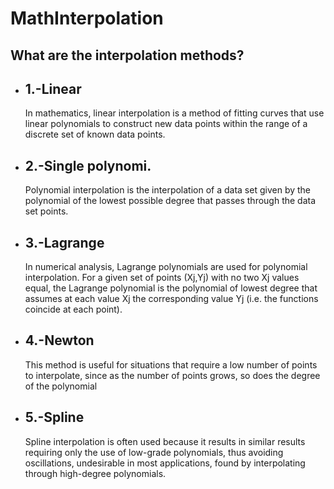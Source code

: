 MathInterpolation
=================

What are the interpolation methods?
-----------------------------------

+ 1.-Linear
  ---------   
    In mathematics, linear interpolation is a method of fitting curves that use linear polynomials to
    construct new data points within the range of a discrete set of known data points.

+ 2.-Single polynomi.
     ---------------
    Polynomial interpolation is the interpolation of a data set given by the polynomial of the lowest possible
    degree that passes through the data set points.

+ 3.-Lagrange
    ---------
     In numerical analysis, Lagrange polynomials are used for polynomial interpolation. For a given set of points (Xj,Yj)
     with no two Xj values equal, the Lagrange polynomial is the polynomial of lowest degree that assumes at each
     value Xj the corresponding value Yj (i.e. the functions coincide at each point).

+ 4.-Newton
    --------
    This method is useful for situations that require a low number of points to interpolate, since as the number of 
    points grows, so does the degree of the polynomial

+ 5.-Spline
    ------
    Spline interpolation is often used because it results in similar results requiring only the use of low-grade 
    polynomials, thus avoiding oscillations, undesirable in most applications, found by interpolating through 
    high-degree polynomials.






